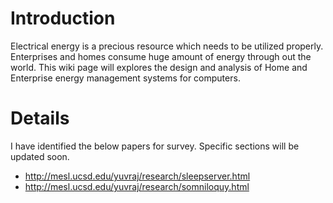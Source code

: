 # Introduction #

Electrical energy is a precious resource which needs to be utilized properly. Enterprises and homes consume huge amount of energy through out the world. This wiki page will explores the design and analysis of Home and Enterprise energy management systems for computers.

# Details #

I have identified the below papers for survey. Specific sections will be updated soon.

  * http://mesl.ucsd.edu/yuvraj/research/sleepserver.html
  * http://mesl.ucsd.edu/yuvraj/research/somniloquy.html